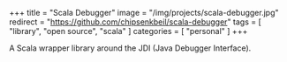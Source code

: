 +++
title = "Scala Debugger"
image = "/img/projects/scala-debugger.jpg"
redirect = "https://github.com/chipsenkbeil/scala-debugger"
tags = [ "library", "open source", "scala" ]
categories = [ "personal" ]
+++

A Scala wrapper library around the JDI (Java Debugger Interface).

